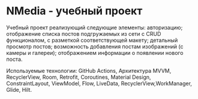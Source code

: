 # NMedia - учебный проект
Учебный проект реализующий следующие элементы: авторизацию; отображение списка постов подгружаемых из сети с CRUD функционалом, с разметкой соответствующей макету; детальный просмотр постов; возможность добавления постам изображений (с камеры и галереи); отображением информации о появлении нового поста.

Используемые технологии: GitHub Actions, Архитектура MVVM, RecyclerView, Room, Retrofit, Coroutines, Material Design, ConstraintLayout, ViewModel, Flow, LiveData, RecyclerView,WorkManager, Glide, Hilt.
